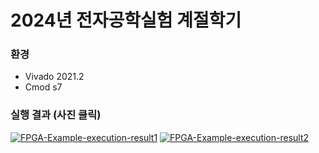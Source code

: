 # 2024년 전자공학실험 계절학기

### 환경
+ Vivado 2021.2
+ Cmod s7

### 실행 결과 (사진 클릭)
[![FPGA-Example-execution-result1](https://github.com/yulimmm/FPGA-Study/assets/89307538/bcfef773-cbbd-42f2-b608-5dae487b69fd)](https://youtube.com/shorts/qWhrwTvzHLI?si=znTiDFhWiuJOECgh)
[![FPGA-Example-execution-result2](https://github.com/yulimmm/FPGA-Study/assets/89307538/149e312d-aff1-4e47-a371-27a1ab0ff35f)](https://youtube.com/shorts/zrR2L3rULdQ?si=RQSofjwvxXS6Kbj0)
